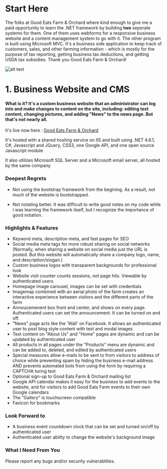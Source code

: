 
# Start Here
  The folks at Good Eats Farm & Orchard where kind enough to give me a paid opportunity to learn the .NET framework by building
  **two** seperate systems for them. One of them uses webforms for a responsive business website and a content management system to go
  with it. The other program is built using Microsoft MVC. It's a business side application to keep track of customers, sales, and other farming information - which
  is mostly for the purpose of tax reporting, getting business tax deductions, and getting USDA tax subsidies. Thank you Good Eats Farm & Orchard!


  ![alt text](https://orig00.deviantart.net/86ce/f/2017/362/a/c/geflogowhitev2___copy_by_zerosuitrusty-dby6faf.png)
  # 1. Business Website and CMS
  
  #### What is it? It's a custom business website that an administrator can log into and make changes to content on the site, including: editing text content, changing pictures, and adding "News" to the news page. But that's not nearly all.
  
  It's live now here : [Good Eats Farm & Orchard](http://www.goodeatsfarm.com)
  
  It's hosted with a shared hosting service on IIS and built using .NET 4.6.1, C#, Javascript and JQuery, CSS3, one Google API, and one open source Javascript module
  
  It also utilizes Microsoft SQL Server and a Microsoft email server, all hosted by the same company
  
  ### Deepest Regrets
  
  * Not using the bootstrap framework from the begining. As a result, not much of the website is bootstrapped.
  
  * Not notating better. It was difficult to write good notes on my code while I was learning the framework itself, but I recognize the importance of good notation.
  
  ### Highlights & Features
  
  * Keyword meta, description meta, and fast pages for SEO
  * Social media meta tags for more robust sharing on social networks (Normally, when sharing a website on social media just the URL is posted.
  But this website will automatically share a company logo, name, and description/slogan.)
  * Custom business logos with transparent backgrounds for professional look
  * Website visit counter counts sessions, not page hits. Viewable by authenticated users
  * Homepage image carousel, images can be set with credentials
  * Imagemap combined with an aerial photo of the farm creates an interactive experience between visitors and the different parts of the farm
  * Annoucemenent box front and center, and shows on every page. Authenticated users can set the announcement. It can be turned on and off.
  * "News" page acts like the 'Wall' on Facebook. It allows an authenticated user to post blog style content with text and modal images
  * Text content on "About Us" and "Home" pages are dynamic and can be updated by authenticated user
  * All products in all pages under the "Products" menu are dynamic and can be added to, deleted, and edited by authenticated users
  * Special measures allow e-mails to be sent to from visitors to address of choice while preventing spam by hiding the business e-mail address AND prevents automated bots from using the form by requiring a CAPTCHA turing test
  * Optional sign-up to Good Eats Farm & Orchard mailing list
  * Google API calendar makes it easy for the business to add events to the website, and for visitors to add Good Eats Farm events to their own Google calendars
  * The "Gallery" is touchscreen compatible
  * Favicon for bookmarks
  
  ### Look Forward to
  * A business event countdown clock that can be set and turned on/off by authenticated user
  * Authenticated user ability to change the website's background image
  
  ### What I Need From You
  Please report any bugs and/or security vulnerablities.
